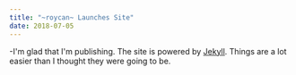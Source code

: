 ```yaml
---
title: "~roycan~ Launches Site"
date: 2018-07-05	
---
```

 	 
-I'm glad that I'm publishing. The site is powered by [Jekyll](http://jekyllrb.com). Things are a lot easier than I thought they were going to be. 
